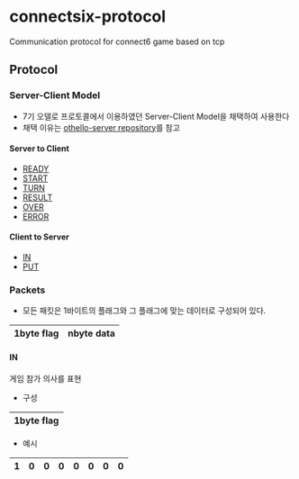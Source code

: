 # connectsix-protocol
Communication protocol for connect6 game based on tcp

## Protocol

### Server-Client Model

- 7기 오델로 프로토콜에서 이용하였던 Server-Client Model을 채택하여 사용한다
- 채택 이유는 [othello-server repository](https://github.com/umbum/othello-server)를 참고

#### Server to Client

- [READY](#READY)
- [START](#START)
- [TURN](#TURN)
- [RESULT](#RESULT)
- [OVER](#OVER)
- [ERROR](#ERROR)

#### Client to Server

- [IN](#IN)
- [PUT](#PUT)

### Packets

- 모든 패킷은 1바이트의 플래그와 그 플래그에 맞는 데이터로 구성되어 있다.

| 1byte flag | nbyte data |
| ---------- | ---------- |

#### IN

게임 참가 의사를 표현

- 구성

| 1byte flag |
| ---------- |

- 예시

| 1 | 0 | 0 | 0 | 0 | 0 | 0 | 0 |
| - | - | - | - | - | - | - | - |


